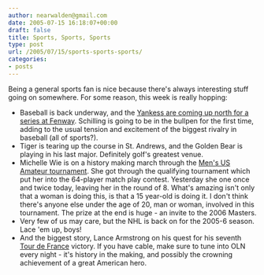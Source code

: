 ```yaml
---
author: nearwalden@gmail.com
date: 2005-07-15 16:18:07+00:00
draft: false
title: Sports, Sports, Sports
type: post
url: /2005/07/15/sports-sports-sports/
categories:
- posts
---
```


Being a general sports fan is nice because there's always interesting stuff going on somewhere.   For some reason, this week is really hopping:






  * Baseball is back underway, and the [Yankess are coming up north for a series at Fenway](//sports.espn.go.com/mlb/columns/story?id=2106975").  Schilling is going to be in the bullpen for the first time, adding to the usual tension and excitement of the biggest rivalry in baseball (all of sports?).
  * Tiger is tearing up the course in St. Andrews, and the Golden Bear is playing in his last major.  Definitely golf's greatest venue.
  * Michelle Wie is on a history making march through the [Men's US Amateur tournament](//www.usapl.org/").  She got through the qualifying tournament which put her into the 64-player match play contest.  Yesterday she one once and twice today, leaving her in the round of 8.  What's amazing isn't only that a woman is doing this, is that  a 15 year-old is doing it.  I don't think there's anyone else under the age of 20, man or woman, involved in this tournament.  The prize at the end is huge - an invite to the 2006 Masters.  
  * Very few of us may care, but the NHL is back on for the 2005-6 season.  Lace 'em up, boys!
  * And the biggest story, Lance Armstrong on his quest for his seventh [Tour de France](//www.letour.fr/") victory.  If you have cable, make sure to tune into OLN every night - it's history in the making, and possibly the crowning achievement of a great American hero.


